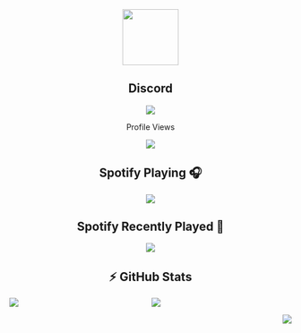 
<div id="header" align="center">
  <img src="https://media.giphy.com/media/M9gbBd9nbDrOTu1Mqx/giphy.gif" width="100"/>
</div>
 <h2><div align="center">Discord</div></h2>
<p align="center">
<img src="https://discord.c99.nl/widget/theme-2/1107848440261660742.png">
 <div align ="center"> Profile Views </div>
<p align ="center">
<img align="center" src="https://profile-counter.glitch.me/priyam1234-spec/count.svg">

## <div align ="center">Spotify Playing 🎧 </div>
<p align="center">
 <a href="https://open.spotify.com/user/31tb2733wogqgree7mjmebaq2ubm">
 <img align ="center" src="https://spotify-readme-mauve.vercel.app/api?theme=dark&rainbow=true">
 </a>
<h2><div align ="center">Spotify Recently Played 🎵</div></h2>
<p align="center">
<a href="https://last.fm/user/VoyagerXD">
<img align ="center" src="https://lastfm-recently-played.vercel.app/api?user=VoyagerXD">
</a>
</p>
<h2><div align ="center">⚡ GitHub Stats </div> </h2>
    <a href="https://github.com/priyam1234-spec/">
        <p align="left">
        <img align = "left" src="https://github-readme-stats.vercel.app/api?username=priyam1234-spec&count_private=true&show_owner=true&show_icons=true&bg_color=0D1117&title_color=00F3FF&text_color=00F3FF&icon_color=00F3FF&hide_border=true/" />
    </a>
    </p> <p align="center">
 <a href="https://github.com/priyam1234-spec/">
        <img align = "center" src="https://github-readme-streak-stats.herokuapp.com?user=priyam1234-spec&hide_border=true&background=0D1117&currStreakLabel=00F3FF&sideLabels=00F3FF&currStreakNum=00F3FF&dates=00F3FF&sideNums=00F3FF&fire=00F3FF&ring=00F3FF&stroke=00F3FF)](https://git.io/streak-stats" />
 </p>
    </a> 
        <p align="right"><a href="https://github.com/priyam1234-spec/">
        <img align = "right" src="https://github-readme-stats.vercel.app/api/top-langs/?username=priyam1234-spec&layout=compact&count_private=true&langs_count=8&card_width=445&bg_color=0D1117&title_color=00F3FF&text_color=00F3FF&icon_color=DB1CFF&hide_border=true/" />
    </a>
        </p>
</p> 
</p>
<br/>



